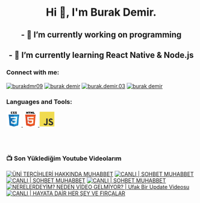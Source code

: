 <h1 align="center">Hi 👋, I'm Burak Demir.</h1>
<h2 align="center">- 🔭 I’m currently working on programming</h2>
<h2 align="center">- 🌱 I’m currently learning React Native & Node.js</h2>

<h3 align="left">Connect with me:</h3>
<p align="left">
<a href="https://twitter.com/burakdmr09" target="blank"><img align="center" src="https://raw.githubusercontent.com/rahuldkjain/github-profile-readme-generator/master/src/images/icons/Social/twitter.svg" alt="burakdmr09" height="30" width="40" /></a>
<a href="https://linkedin.com/in/burak-demir-8a5410189/" target="blank"><img align="center" src="https://raw.githubusercontent.com/rahuldkjain/github-profile-readme-generator/master/src/images/icons/Social/linked-in-alt.svg" alt="burak demir" height="30" width="40" /></a>
<a href="https://www.instagram.com/burakdmr.dev/" target="blank"><img align="center" src="https://raw.githubusercontent.com/rahuldkjain/github-profile-readme-generator/master/src/images/icons/Social/instagram.svg" alt="burak.demir.03" height="30" width="40" /></a>
<a href="https://www.youtube.com/channel/UCDdNshkQY13SfUZh4JgkcQg" target="blank"><img align="center" src="https://raw.githubusercontent.com/rahuldkjain/github-profile-readme-generator/master/src/images/icons/Social/youtube.svg" alt="burak demir" height="30" width="40" /></a>
</p>

<h3 align="left">Languages and Tools:</h3>
<p align="left"> <a href="https://www.w3schools.com/css/" target="_blank"> <img src="https://raw.githubusercontent.com/devicons/devicon/master/icons/css3/css3-original-wordmark.svg" alt="css3" width="40" height="40"/> </a> <a href="https://www.w3.org/html/" target="_blank"> <img src="https://raw.githubusercontent.com/devicons/devicon/master/icons/html5/html5-original-wordmark.svg" alt="html5" width="40" height="40"/> </a> <a href="https://developer.mozilla.org/en-US/docs/Web/JavaScript" target="_blank"> <img src="https://raw.githubusercontent.com/devicons/devicon/master/icons/javascript/javascript-original.svg" alt="javascript" width="40" height="40"/> </a> </p>
<br />

#

### 📺 Son Yüklediğim Youtube Videolarım

<!-- BEGIN YOUTUBE-CARDS -->
[![ÜNİ TERCİHLERİ HAKKINDA MUHABBET](https://ytcards.demolab.com/?id=IU4MctBP0IU&title=%C3%9CN%C4%B0+TERC%C4%B0HLER%C4%B0+HAKKINDA+MUHABBET&lang=en&timestamp=1690277420&background_color=%230d1117&title_color=%23ffffff&stats_color=%23dedede&width=250&border_radius=5 "ÜNİ TERCİHLERİ HAKKINDA MUHABBET")](https://www.youtube.com/watch?v=IU4MctBP0IU)
[![CANLI | SOHBET MUHABBET](https://ytcards.demolab.com/?id=aJnfq6IujW0&title=CANLI+%7C+SOHBET+MUHABBET&lang=en&timestamp=1690233760&background_color=%230d1117&title_color=%23ffffff&stats_color=%23dedede&width=250&border_radius=5 "CANLI | SOHBET MUHABBET")](https://www.youtube.com/watch?v=aJnfq6IujW0)
[![CANLI | SOHBET MUHABBET](https://ytcards.demolab.com/?id=CLvCXat1pAE&title=CANLI+%7C+SOHBET+MUHABBET&lang=en&timestamp=1689758591&background_color=%230d1117&title_color=%23ffffff&stats_color=%23dedede&width=250&border_radius=5 "CANLI | SOHBET MUHABBET")](https://www.youtube.com/watch?v=CLvCXat1pAE)
[![CANLI | SOHBET MUHABBET](https://ytcards.demolab.com/?id=cUbG-3rGNYc&title=CANLI+%7C+SOHBET+MUHABBET&lang=en&timestamp=1689754439&background_color=%230d1117&title_color=%23ffffff&stats_color=%23dedede&width=250&border_radius=5 "CANLI | SOHBET MUHABBET")](https://www.youtube.com/watch?v=cUbG-3rGNYc)
[![NERELERDEYİM? NEDEN VİDEO GELMİYOR? | Ufak Bir Update Videosu](https://ytcards.demolab.com/?id=44UN78WJt2Q&title=NERELERDEY%C4%B0M%3F+NEDEN+V%C4%B0DEO+GELM%C4%B0YOR%3F+%7C+Ufak+Bir+Update+Videosu&lang=en&timestamp=1689522341&background_color=%230d1117&title_color=%23ffffff&stats_color=%23dedede&width=250&border_radius=5 "NERELERDEYİM? NEDEN VİDEO GELMİYOR? | Ufak Bir Update Videosu")](https://www.youtube.com/watch?v=44UN78WJt2Q)
[![CANLI | HAYATA DAİR HER ŞEY VE FIRÇALAR](https://ytcards.demolab.com/?id=Z65LTu1FPFg&title=CANLI+%7C+HAYATA+DA%C4%B0R+HER+%C5%9EEY+VE+FIR%C3%87ALAR&lang=en&timestamp=1687751321&background_color=%230d1117&title_color=%23ffffff&stats_color=%23dedede&width=250&border_radius=5 "CANLI | HAYATA DAİR HER ŞEY VE FIRÇALAR")](https://www.youtube.com/watch?v=Z65LTu1FPFg)
<!-- END YOUTUBE-CARDS -->

<!--
**burakndmr/burakndmr** is a ✨ _special_ ✨ repository because its `README.md` (this file) appears on your GitHub profile.

Here are some ideas to get you started:


- 🌱 I’m currently learning ...
- 👯 I’m looking to collaborate on ...
- 🤔 I’m looking for help with ...
- 💬 Ask me about ...
- 📫 How to reach me: ...
- 😄 Pronouns: ...
- ⚡ Fun fact: ...
-->
